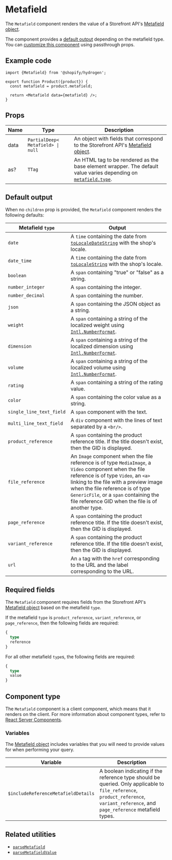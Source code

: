 # Metafield


The `Metafield` component renders the value of a Storefront
API's [Metafield object](https://shopify.dev/api/storefront/reference/common-objects/metafield).

The component provides a [default output](/docs/components/primitive/metafield.md#default-output) depending on the metafield type. You can [customize this component](/docs/components#customizing-hydrogen-components) using passthrough props.

## Example code

```tsx
import {Metafield} from '@shopify/hydrogen';

export function Product({product}) {
  const metafield = product.metafield;

  return <Metafield data={metafield} />;
}
```

## Props

| Name | Type                         | Description                                                                                                                                                  |
| ---- | ---------------------------- | ------------------------------------------------------------------------------------------------------------------------------------------------------------ |
| data | <code>PartialDeep<<wbr>Metafield<wbr>> &#124; null</code> | An object with fields that correspond to the Storefront API's [Metafield object](https://shopify.dev/api/storefront/reference/common-objects/metafield).     |
| as?  | <code>TTag</code>            | An HTML tag to be rendered as the base element wrapper. The default value varies depending on [`metafield.type`](https://shopify.dev/apps/metafields/types). |

## Default output

When no `children` prop is provided, the `Metafield` component renders the following defaults:

| Metafield `type`         | Output                                                                                                                                                                                                    |
| ------------------------ | --------------------------------------------------------------------------------------------------------------------------------------------------------------------------------------------------------- |
| `date`                   | A `time` containing the date from [`toLocaleDateString`](https://developer.mozilla.org/en-US/docs/Web/JavaScript/Reference/Global_Objects/Date/toLocaleDateString) with the shop's locale.                |
| `date_time`              | A `time` containing the date from [`toLocaleString`](https://developer.mozilla.org/en-US/docs/Web/JavaScript/Reference/Global_Objects/Date/toLocaleString) with the shop's locale.                        |
| `boolean`                | A `span` containing "true" or "false" as a string.                                                                                                                                                        |
| `number_integer`         | A `span` containing the integer.                                                                                                                                                                          |
| `number_decimal`         | A `span` containing the number.                                                                                                                                                                           |
| `json`                   | A `span` containing the JSON object as a string.                                                                                                                                                          |
| `weight`                 | A `span` containing a string of the localized weight using [`Intl.NumberFormat`](https://developer.mozilla.org/en-US/docs/Web/JavaScript/Reference/Global_Objects/Intl/NumberFormat).                     |
| `dimension`              | A `span` containing a string of the localized dimension using [`Intl.NumberFormat`](https://developer.mozilla.org/en-US/docs/Web/JavaScript/Reference/Global_Objects/Intl/NumberFormat).                  |
| `volume`                 | A `span` containing a string of the localized volume using [`Intl.NumberFormat`](https://developer.mozilla.org/en-US/docs/Web/JavaScript/Reference/Global_Objects/Intl/NumberFormat).                     |
| `rating`                 | A `span` containing a string of the rating value.                                                                                                                                                         |
| `color`                  | A `span` containing the color value as a string.                                                                                                                                                          |
| `single_line_text_field` | A `span` component with the text.                                                                                                                                                                         |
| `multi_line_text_field`  | A `div` component with the lines of text separated by a `<br/>`.                                                                                                                                                         |
| `product_reference`      | A `span` containing the product reference title. If the title doesn't exist, then the GID is displayed.                                                                                                                                                           |
| `file_reference`         | An `Image` component when the file reference is of type `MediaImage`, a `Video` component when the file reference is of type `Video`, an `<a>` linking to the file with a preview image when the file reference is of type `GenericFile`, or a `span` containing the file reference GID when the file is of another type. |
| `page_reference`         | A `span` containing the product reference title. If the title doesn't exist, then the GID is displayed.                                                                                                                                                               |
| `variant_reference`      | A `span` containing the product reference title. If the title doesn't exist, then the GID is displayed.                                                                                                                                                            |
| `url`                    | An `a` tag with the `href` corresponding to the URL and the label corresponding to the URL.                                                                                                               |

## Required fields

The `Metafield` component requires fields from the Storefront API's
[Metafield object](https://shopify.dev/api/storefront/reference/common-objects/metafield) based on the metafield `type`.

If the metafield `type` is `product_reference`, `variant_reference`, or `page_reference`, then the following fields are required:

```graphql
{
  type
  reference
}
```

For all other metafield `type`s, the following fields are required:

```graphql
{
  type
  value
}
```


## Component type

The `Metafield` component is a client component, which means that it renders on the client. For more information about component types, refer to [React Server Components](https://shopify.dev/custom-storefronts/hydrogen/react-server-components).

### Variables

The [Metafield object](https://shopify.dev/api/storefront/reference/common-objects/metafield) includes variables that you will need to provide values for when performing your query.

| Variable                            | Description                                                                                                                                                                        |
| ----------------------------------- | ---------------------------------------------------------------------------------------------------------------------------------------------------------------------------------- |
| `$includeReferenceMetafieldDetails` | A boolean indicating if the reference type should be queried. Only applicable to `file_reference`, `product_reference`, `variant_reference`, and `page_reference` metafield types. |

## Related utilities

- [`parseMetafield`](/docs/utilities/parsemetafield.md)
- [`parseMetafieldValue`](/docs/utilities/parsemetafieldvalue.md)

